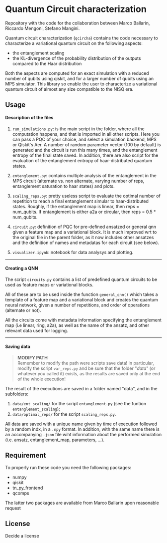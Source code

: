 # Quantum Circuit characterization

Repository with the code for the collaboration between Marco Ballarin, Riccardo Mengoni, Stefano Mangini.

Quantum circuit characterization (`qcircha`) contains the code necessary to characterize a variational quantum circuit
on the following aspects:

- the entanglement scaling
- the KL-divergence of the probability distribution of the outputs compared to the Haar distribution

Both the aspects are computed for an exact simulation with a reduced number of qubits using qiskit, and for a larger
number of qubits using an MPS simulator. This library so enable the user to characterize a variational quantum circuit
of almost any size compatible to the NISQ era.

## Usage

#### Description of the files
1. `run_simulations.py`: is the main script in the folder, where all the computation happens, and that is imported in all other scripts. Here you can pass a PQC of your choice, and select a simulation backend, MPS or Qiskit's Aer. A number of random parameter vector (100 by default) is generated and the circuit is run this many times, and the entanglement entropy of the final state saved. In addition, there are also script for the evaluation of the entanglement entropy of haar-distributed quantum states. 

2. `entanglement.py`: contains multiple analysis of the entanglement in the MPS circuit (alternate vs. non alternate, varying number of reps, entanglement saturation to haar states) and plots.

3. `scaling_reps.py`: pretty useless script to evaluate the optimal number of repetition to reach a final entanglement simular to haar-distributed states. Roughly, if the entanglement map is linear, then reps = num_qubits. If entanglement is either a2a or circular, then reps = 0.5 * num_qubits.

4. `circuit.py`: definition of PQC for pre-defined ansatzed or general qnn given a feature map and a variational block. It is much improved wrt to the original file in the parent folder, as it now includes other ansatzes and the definition of names and metadatas for each circuit (see below).

5. `visualizer.ipynb`: notebook for data analysys and plotting.  

---  


#### Creating a QNN
The script `circuits.py` contains a list of predefined quantum circuits to be used as feature maps or variational blocks. 

All of these are to be used inside the function `general_qnn()` which takes a template of a feature map and a variational block and creates the quantum neural network, given a number of repetitions, and order of operations (alternate or not).  

All the circuits come with metadata information specifying the entanglement map (i.e linear, ring, a2a), as well as the name of the ansatz, and other relevant data used for logging.  

---  


#### Saving data
> **MODIFY PATH**  
Remember to modify the path were scripts save data! In particular, modify the script `var_reps.py` and be sure that the folder "*data*" (or whatever you called it) exists, as the results are saved only at the end of the whole execution!

The result of the executions are saved in a folder named "data", and in the subfolders:
1. `data/ent_scaling/` for the script `entanglement.py` (see the funtion `entanglement_scaling`);
2. `data/optimal_reps/` for the script `scaling_reps.py`.

All data are saved with a unique name given by time of execution followed by a random indx, in a `.npy` format. In addition, with the same name there is an accompanying `.json` file wiht information about the performed simulation (i.e. ansatz, entanglement_map,  parameters, ...).


## Requirement

To properly run these code you need the following packages:

- numpy
- qiskit
- tn_py_frontend
- qcomps

The latter two packages are available from Marco Ballarin upon reasonable request

## License

Decide a license